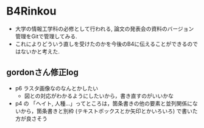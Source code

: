 # B4Rinkou
- 大学の情報工学科の必修として行われる, 論文の発表会の資料のバージョン管理をGitで管理してみる.
- これによりどういう直しを受けたのかを今後のB4に伝えることができるのではないかと考えた.
## gordonさん修正log
- p6 ラスタ画像なのなんとかしたい
  - 図との対応がわかるようにしたいから，書き直すのがいいかな 
- p4 の 「ヘイト, 人種…」ってところは，箇条書きの他の要素と並列関係にないから，箇条書きと別枠 (テキストボックスとか矢印とかいろいろ) で書いた方が良さそう
